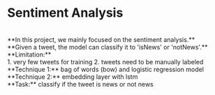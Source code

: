 # Sentiment Analysis
<br>
**In this project, we mainly focused on the sentiment analysis.**<br>
**Given a tweet, the model can classify it to 'isNews' or 'notNews'.**<br>
**Limitation:**<br>
1. very few tweets for training
2. tweets need to be manually labeled
**Technique 1:** bag of words (bow) and logistic regression model<br>
**Technique 2:** embedding layer with lstm<br>
**Task:** classify if the tweet is news or not news
